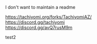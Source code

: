 I don't want to maintain a readme

https://tachiyomi.org/forks/TachiyomiAZ/  
https://discord.gg/tachiyomi  
https://discord.gg/avQ7rusM9m


test2
